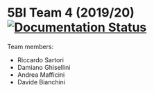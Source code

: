 # 5BI Team 4 (2019/20) [![Documentation Status](https://readthedocs.org/projects/2020-5bi-team4-sartori/badge/?version=latest)](https://2020-5bi-team4-sartori.readthedocs.io/en/latest/?badge=latest)

Team members:
+ Riccardo Sartori
+ Damiano Ghisellini
+ Andrea Mafficini
+ Davide Bianchini
